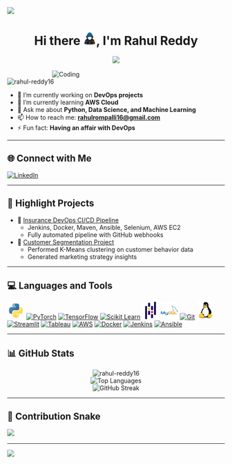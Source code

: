 <img src="https://user-images.githubusercontent.com/73097560/115834477-dbab4500-a447-11eb-908a-139a6edaec5c.gif">

<h1 align="center">Hi there <img src="https://github.com/0xAbdulKhalid/0xAbdulKhalid/raw/main/assets/mdImages/about_me.gif" width="30px">, I'm Rahul Reddy</h1>

<p align="center">
  <a href="https://github.com/DenverCoder1/readme-typing-svg">
    <img src="https://readme-typing-svg.herokuapp.com?font=Time+New+Roman&color=cyan&size=25&center=true&vCenter=true&width=600&height=100&lines=Aspiring+Machine+Learning+Engineer,;Data+Science+Student,;Active+Learner/Researcher,;Love+to+learn+new+stuffs">
  </a>
</p>

<img align="right" alt="Coding" width="400" src="https://c.tenor.com/qJ5evVs-_uUAAAAC/coding.gif">

<p align="left">
  <img src="https://komarev.com/ghpvc/?username=rahul-reddy16&label=Profile%20views&color=0e75b6&style=flat" alt="rahul-reddy16" />
</p>

- 🔭 I’m currently working on **DevOps projects**
- 🌱 I’m currently learning **AWS Cloud**
- 💬 Ask me about **Python, Data Science, and Machine Learning**
- 📫 How to reach me: **rahulrompalli16@gmail.com**
- ⚡ Fun fact: **Having an affair with DevOps**

---

## 🌐 Connect with Me
[![LinkedIn](https://img.shields.io/badge/-LinkedIn-blue?style=for-the-badge&logo=linkedin&logoColor=white)](https://www.linkedin.com/in/rahul-reddy-a21a53244/)

---

## 🚀 Highlight Projects

- 🔧 [Insurance DevOps CI/CD Pipeline](https://github.com/rahul-reddy16/star-agile-health-care)
  - Jenkins, Docker, Maven, Ansible, Selenium, AWS EC2
  - Fully automated pipeline with GitHub webhooks
- 🤖 [Customer Segmentation Project](https://github.com/rahul-reddy16/customer-segmentation)
  - Performed K-Means clustering on customer behavior data
  - Generated marketing strategy insights

---

## 💻 Languages and Tools

<p align="left">
  <a href="https://www.python.org" target="_blank"><img src="https://raw.githubusercontent.com/devicons/devicon/master/icons/python/python-original.svg" width="40" height="40" alt="Python"/></a>
  <a href="https://pytorch.org/" target="_blank"><img src="https://www.vectorlogo.zone/logos/pytorch/pytorch-icon.svg" width="40" height="40" alt="PyTorch"/></a>
  <a href="https://www.tensorflow.org" target="_blank"><img src="https://www.vectorlogo.zone/logos/tensorflow/tensorflow-icon.svg" width="40" height="40" alt="TensorFlow"/></a>
  <a href="https://scikit-learn.org/" target="_blank"><img src="https://upload.wikimedia.org/wikipedia/commons/0/05/Scikit_learn_logo_small.svg" width="40" height="40" alt="Scikit Learn"/></a>
  <a href="https://pandas.pydata.org/" target="_blank"><img src="https://raw.githubusercontent.com/devicons/devicon/master/icons/pandas/pandas-original.svg" width="40" height="40" alt="Pandas"/></a>
  <a href="https://www.mysql.com/" target="_blank"><img src="https://raw.githubusercontent.com/devicons/devicon/master/icons/mysql/mysql-original-wordmark.svg" width="40" height="40" alt="MySQL"/></a>
  <a href="https://git-scm.com/" target="_blank"><img src="https://www.vectorlogo.zone/logos/git-scm/git-scm-icon.svg" width="40" height="40" alt="Git"/></a>
  <a href="https://www.linux.org/" target="_blank"><img src="https://raw.githubusercontent.com/devicons/devicon/master/icons/linux/linux-original.svg" width="40" height="40" alt="Linux"/></a>
  <a href="https://streamlit.io/" target="_blank"><img src="https://streamlit.io/images/brand/streamlit-mark-color.svg" width="40" height="40" alt="Streamlit"/></a>
  <a href="https://www.tableau.com/" target="_blank"><img src="https://cdn.worldvectorlogo.com/logos/tableau-software.svg" width="40" height="40" alt="Tableau"/></a>
  <a href="https://aws.amazon.com/" target="_blank"><img src="https://www.vectorlogo.zone/logos/amazon_aws/amazon_aws-icon.svg" width="40" height="40" alt="AWS"/></a>
  <a href="https://www.docker.com/" target="_blank"><img src="https://www.vectorlogo.zone/logos/docker/docker-icon.svg" width="40" height="40" alt="Docker"/></a>
  <a href="https://www.jenkins.io/" target="_blank"><img src="https://www.vectorlogo.zone/logos/jenkins/jenkins-icon.svg" width="40" height="40" alt="Jenkins"/></a>
  <a href="https://www.ansible.com/" target="_blank"><img src="https://www.vectorlogo.zone/logos/ansible/ansible-icon.svg" width="40" height="40" alt="Ansible"/></a>
</p>

---

## 📊 GitHub Stats

<div align="center">
  <img src="https://github-readme-stats.vercel.app/api?username=rahul-reddy16&show_icons=true&locale=en" alt="rahul-reddy16" />
  <br/>
  <img src="https://github-readme-stats.vercel.app/api/top-langs/?username=rahul-reddy16&layout=compact" alt="Top Languages" />
  <br/>
  <img src="https://github-readme-streak-stats.herokuapp.com/?user=rahul-reddy16" alt="GitHub Streak" />
</div>

---

## 🐍 Contribution Snake

<!-- Ensure your GitHub repository has the action enabled -->
<img src="https://github.com/rahul-reddy16/rahul-reddy16/blob/output/github-contribution-grid-snake.svg">

---

<img src="https://user-images.githubusercontent.com/73097560/115834477-dbab4500-a447-11eb-908a-139a6edaec5c.gif">
